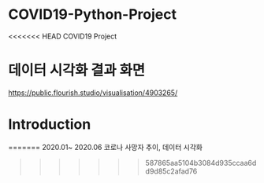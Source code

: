 # COVID19-Python-Project
<<<<<<< HEAD
COVID19 Project



# 데이터 시각화 결과 화면
https://public.flourish.studio/visualisation/4903265/

# Introduction

=======
2020.01~ 2020.06 코로나 사망자 추이, 데이터 시각화
>>>>>>> 587865aa5104b3084d935ccaa6dd9d85c2afad76

